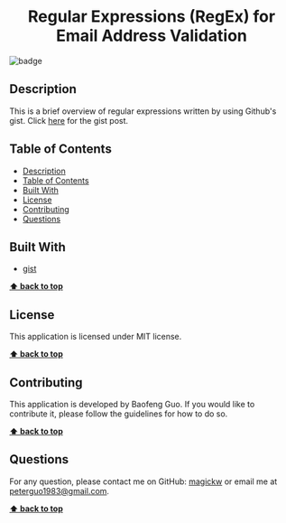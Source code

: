 <h1 align="center">Regular Expressions (RegEx) for Email Address Validation</h1>
  
![badge](https://img.shields.io/badge/license-MIT-blue.svg)

## Description
This is a brief overview of regular expressions written by using Github's gist. Click <a href="https://gist.github.com/magickw/0cbbeeeebcf31f13273b80993e2becf2" target=”_blank”>here</a> for the gist post.

## Table of Contents
- [Description](#description)
- [Table of Contents](#table-of-contents)
- [Built With](#built-with)
- [License](#license)
- [Contributing](#contributing)
- [Questions](#questions)


## Built With

* [gist](https://gist.github.com/)

  
**[⬆ back to top](#table-of-contents)**

## License
This application is licensed under MIT license. 

**[⬆ back to top](#table-of-contents)**

## Contributing
This application is developed by Baofeng Guo. If you would like to contribute it, please follow the guidelines for how to do so.

**[⬆ back to top](#table-of-contents)**


## Questions
For any question, please contact me on GitHub: [magickw](https://github.com/magickw) or email me at peterguo1983@gmail.com.

**[⬆ back to top](#table-of-contents)**

